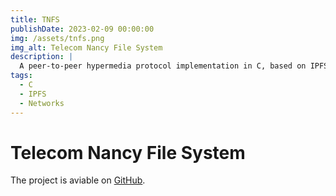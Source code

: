 ```yaml
---
title: TNFS
publishDate: 2023-02-09 00:00:00
img: /assets/tnfs.png
img_alt: Telecom Nancy File System
description: |
  A peer-to-peer hypermedia protocol implementation in C, based on IPFS
tags:
  - C
  - IPFS
  - Networks
---
```

# Telecom Nancy File System

The project is aviable on [GitHub](https://github.com/lorisalx/tnfs).